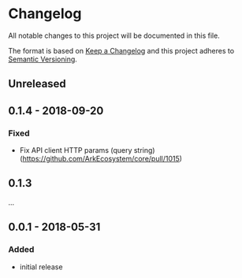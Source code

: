 # Changelog

All notable changes to this project will be documented in this file.

The format is based on [Keep a Changelog](http://keepachangelog.com/en/1.0.0/)
and this project adheres to [Semantic Versioning](http://semver.org/spec/v2.0.0.html).

## Unreleased

## 0.1.4 - 2018-09-20

### Fixed
 - Fix API client HTTP params (query string) (https://github.com/ArkEcosystem/core/pull/1015)

## 0.1.3

...

## 0.0.1 - 2018-05-31
### Added
- initial release
